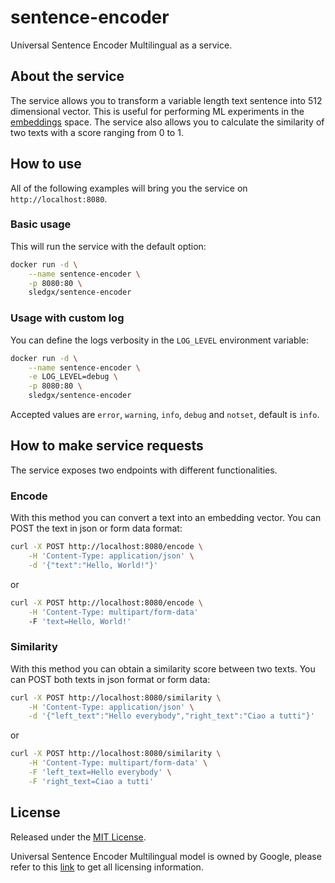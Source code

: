 # sentence-encoder

Universal Sentence Encoder Multilingual as a service.

## About the service

The service allows you to transform a variable length text sentence into 512 dimensional vector.
This is useful for performing ML experiments in the [embeddings](https://developers.google.com/machine-learning/crash-course/embeddings/video-lecture) space.
The service also allows you to calculate the similarity of two texts with a score ranging from 0 to 1.

## How to use

All of the following examples will bring you the service on `http://localhost:8080`.

### Basic usage

This will run the service with the default option:

```sh
docker run -d \
    --name sentence-encoder \
    -p 8080:80 \
    sledgx/sentence-encoder
```

### Usage with custom log

You can define the logs verbosity in the `LOG_LEVEL` environment variable:

```sh
docker run -d \
    --name sentence-encoder \
    -e LOG_LEVEL=debug \
    -p 8080:80 \
    sledgx/sentence-encoder
```

Accepted values are `error`, `warning`, `info`, `debug` and `notset`, default is `info`.

## How to make service requests

The service exposes two endpoints with different functionalities.

### Encode

With this method you can convert a text into an embedding vector.
You can POST the text in json or form data format:

```sh
curl -X POST http://localhost:8080/encode \
    -H 'Content-Type: application/json' \
    -d '{"text":"Hello, World!"}'
```

or

```sh
curl -X POST http://localhost:8080/encode \
    -H 'Content-Type: multipart/form-data'
    -F 'text=Hello, World!'
```

### Similarity

With this method you can obtain a similarity score between two texts.
You can POST both texts in json format or form data:

```sh
curl -X POST http://localhost:8080/similarity \
    -H 'Content-Type: application/json' \
    -d '{"left_text":"Hello everybody","right_text":"Ciao a tutti"}'
```

or

```sh
curl -X POST http://localhost:8080/similarity \
    -H 'Content-Type: multipart/form-data' \
    -F 'left_text=Hello everybody' \
    -F 'right_text=Ciao a tutti'
```

## License

Released under the [MIT License](https://github.com/sledgx/sentence-encoder/blob/master/LICENSE).

Universal Sentence Encoder Multilingual model is owned by Google, please refer to this [link](https://tfhub.dev/google/universal-sentence-encoder-multilingual-large/3) to get all licensing information.
